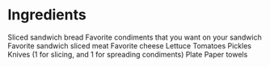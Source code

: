 # Ingredients

Sliced sandwich bread
Favorite condiments that you want on your sandwich
Favorite sandwich sliced meat
Favorite cheese
Lettuce
Tomatoes
Pickles
Knives (1 for slicing, and 1 for spreading condiments)
Plate
Paper towels
